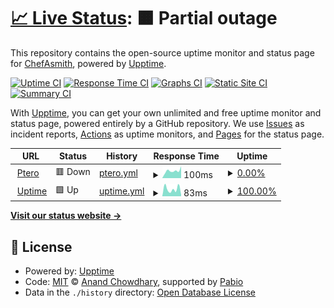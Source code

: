 # [📈 Live Status](https://ChefAsmith.github.io/Uptime): <!--live status--> **🟧 Partial outage**

This repository contains the open-source uptime monitor and status page for [ChefAsmith](https://ChefAsmith.github.io/Uptime), powered by [Upptime](https://github.com/upptime/upptime).

[![Uptime CI](https://github.com/ChefAsmith/Uptime/workflows/Uptime%20CI/badge.svg)](https://github.com/ChefAsmith/Uptime/actions?query=workflow%3A%22Uptime+CI%22)
[![Response Time CI](https://github.com/ChefAsmith/Uptime/workflows/Response%20Time%20CI/badge.svg)](https://github.com/ChefAsmith/Uptime/actions?query=workflow%3A%22Response+Time+CI%22)
[![Graphs CI](https://github.com/ChefAsmith/Uptime/workflows/Graphs%20CI/badge.svg)](https://github.com/ChefAsmith/Uptime/actions?query=workflow%3A%22Graphs+CI%22)
[![Static Site CI](https://github.com/ChefAsmith/Uptime/workflows/Static%20Site%20CI/badge.svg)](https://github.com/ChefAsmith/Uptime/actions?query=workflow%3A%22Static+Site+CI%22)
[![Summary CI](https://github.com/ChefAsmith/Uptime/workflows/Summary%20CI/badge.svg)](https://github.com/ChefAsmith/Uptime/actions?query=workflow%3A%22Summary+CI%22)

With [Upptime](https://upptime.js.org), you can get your own unlimited and free uptime monitor and status page, powered entirely by a GitHub repository. We use [Issues](https://github.com/ChefAsmith/Uptime/issues) as incident reports, [Actions](https://github.com/ChefAsmith/Uptime/actions) as uptime monitors, and [Pages](https://ChefAsmith.github.io/Uptime) for the status page.

<!--start: status pages-->
<!-- This summary is generated by Upptime (https://github.com/upptime/upptime) -->
<!-- Do not edit this manually, your changes will be overwritten -->
<!-- prettier-ignore -->
| URL | Status | History | Response Time | Uptime |
| --- | ------ | ------- | ------------- | ------ |
| <img alt="" src="https://icons.duckduckgo.com/ip3/ptero.ambrosia-mc.us.ico" height="13"> [Ptero](https://ptero.ambrosia-mc.us) | 🟥 Down | [ptero.yml](https://github.com/ChefAsmith/Uptime/commits/HEAD/history/ptero.yml) | <details><summary><img alt="Response time graph" src="./graphs/ptero/response-time-week.png" height="20"> 100ms</summary><br><a href="https://ChefAsmith.github.io/Uptime/history/ptero"><img alt="Response time 115" src="https://img.shields.io/endpoint?url=https%3A%2F%2Fraw.githubusercontent.com%2FChefAsmith%2FUptime%2FHEAD%2Fapi%2Fptero%2Fresponse-time.json"></a><br><a href="https://ChefAsmith.github.io/Uptime/history/ptero"><img alt="24-hour response time 189" src="https://img.shields.io/endpoint?url=https%3A%2F%2Fraw.githubusercontent.com%2FChefAsmith%2FUptime%2FHEAD%2Fapi%2Fptero%2Fresponse-time-day.json"></a><br><a href="https://ChefAsmith.github.io/Uptime/history/ptero"><img alt="7-day response time 100" src="https://img.shields.io/endpoint?url=https%3A%2F%2Fraw.githubusercontent.com%2FChefAsmith%2FUptime%2FHEAD%2Fapi%2Fptero%2Fresponse-time-week.json"></a><br><a href="https://ChefAsmith.github.io/Uptime/history/ptero"><img alt="30-day response time 126" src="https://img.shields.io/endpoint?url=https%3A%2F%2Fraw.githubusercontent.com%2FChefAsmith%2FUptime%2FHEAD%2Fapi%2Fptero%2Fresponse-time-month.json"></a><br><a href="https://ChefAsmith.github.io/Uptime/history/ptero"><img alt="1-year response time 115" src="https://img.shields.io/endpoint?url=https%3A%2F%2Fraw.githubusercontent.com%2FChefAsmith%2FUptime%2FHEAD%2Fapi%2Fptero%2Fresponse-time-year.json"></a></details> | <details><summary><a href="https://ChefAsmith.github.io/Uptime/history/ptero">0.00%</a></summary><a href="https://ChefAsmith.github.io/Uptime/history/ptero"><img alt="All-time uptime 1.33%" src="https://img.shields.io/endpoint?url=https%3A%2F%2Fraw.githubusercontent.com%2FChefAsmith%2FUptime%2FHEAD%2Fapi%2Fptero%2Fuptime.json"></a><br><a href="https://ChefAsmith.github.io/Uptime/history/ptero"><img alt="24-hour uptime 0.00%" src="https://img.shields.io/endpoint?url=https%3A%2F%2Fraw.githubusercontent.com%2FChefAsmith%2FUptime%2FHEAD%2Fapi%2Fptero%2Fuptime-day.json"></a><br><a href="https://ChefAsmith.github.io/Uptime/history/ptero"><img alt="7-day uptime 0.00%" src="https://img.shields.io/endpoint?url=https%3A%2F%2Fraw.githubusercontent.com%2FChefAsmith%2FUptime%2FHEAD%2Fapi%2Fptero%2Fuptime-week.json"></a><br><a href="https://ChefAsmith.github.io/Uptime/history/ptero"><img alt="30-day uptime 0.08%" src="https://img.shields.io/endpoint?url=https%3A%2F%2Fraw.githubusercontent.com%2FChefAsmith%2FUptime%2FHEAD%2Fapi%2Fptero%2Fuptime-month.json"></a><br><a href="https://ChefAsmith.github.io/Uptime/history/ptero"><img alt="1-year uptime 1.33%" src="https://img.shields.io/endpoint?url=https%3A%2F%2Fraw.githubusercontent.com%2FChefAsmith%2FUptime%2FHEAD%2Fapi%2Fptero%2Fuptime-year.json"></a></details>
| <img alt="" src="https://icons.duckduckgo.com/ip3/chefasmith.github.io.ico" height="13"> [Uptime](https://chefasmith.github.io/Uptime/) | 🟩 Up | [uptime.yml](https://github.com/ChefAsmith/Uptime/commits/HEAD/history/uptime.yml) | <details><summary><img alt="Response time graph" src="./graphs/uptime/response-time-week.png" height="20"> 83ms</summary><br><a href="https://ChefAsmith.github.io/Uptime/history/uptime"><img alt="Response time 74" src="https://img.shields.io/endpoint?url=https%3A%2F%2Fraw.githubusercontent.com%2FChefAsmith%2FUptime%2FHEAD%2Fapi%2Fuptime%2Fresponse-time.json"></a><br><a href="https://ChefAsmith.github.io/Uptime/history/uptime"><img alt="24-hour response time 153" src="https://img.shields.io/endpoint?url=https%3A%2F%2Fraw.githubusercontent.com%2FChefAsmith%2FUptime%2FHEAD%2Fapi%2Fuptime%2Fresponse-time-day.json"></a><br><a href="https://ChefAsmith.github.io/Uptime/history/uptime"><img alt="7-day response time 83" src="https://img.shields.io/endpoint?url=https%3A%2F%2Fraw.githubusercontent.com%2FChefAsmith%2FUptime%2FHEAD%2Fapi%2Fuptime%2Fresponse-time-week.json"></a><br><a href="https://ChefAsmith.github.io/Uptime/history/uptime"><img alt="30-day response time 76" src="https://img.shields.io/endpoint?url=https%3A%2F%2Fraw.githubusercontent.com%2FChefAsmith%2FUptime%2FHEAD%2Fapi%2Fuptime%2Fresponse-time-month.json"></a><br><a href="https://ChefAsmith.github.io/Uptime/history/uptime"><img alt="1-year response time 74" src="https://img.shields.io/endpoint?url=https%3A%2F%2Fraw.githubusercontent.com%2FChefAsmith%2FUptime%2FHEAD%2Fapi%2Fuptime%2Fresponse-time-year.json"></a></details> | <details><summary><a href="https://ChefAsmith.github.io/Uptime/history/uptime">100.00%</a></summary><a href="https://ChefAsmith.github.io/Uptime/history/uptime"><img alt="All-time uptime 100.00%" src="https://img.shields.io/endpoint?url=https%3A%2F%2Fraw.githubusercontent.com%2FChefAsmith%2FUptime%2FHEAD%2Fapi%2Fuptime%2Fuptime.json"></a><br><a href="https://ChefAsmith.github.io/Uptime/history/uptime"><img alt="24-hour uptime 100.00%" src="https://img.shields.io/endpoint?url=https%3A%2F%2Fraw.githubusercontent.com%2FChefAsmith%2FUptime%2FHEAD%2Fapi%2Fuptime%2Fuptime-day.json"></a><br><a href="https://ChefAsmith.github.io/Uptime/history/uptime"><img alt="7-day uptime 100.00%" src="https://img.shields.io/endpoint?url=https%3A%2F%2Fraw.githubusercontent.com%2FChefAsmith%2FUptime%2FHEAD%2Fapi%2Fuptime%2Fuptime-week.json"></a><br><a href="https://ChefAsmith.github.io/Uptime/history/uptime"><img alt="30-day uptime 100.00%" src="https://img.shields.io/endpoint?url=https%3A%2F%2Fraw.githubusercontent.com%2FChefAsmith%2FUptime%2FHEAD%2Fapi%2Fuptime%2Fuptime-month.json"></a><br><a href="https://ChefAsmith.github.io/Uptime/history/uptime"><img alt="1-year uptime 100.00%" src="https://img.shields.io/endpoint?url=https%3A%2F%2Fraw.githubusercontent.com%2FChefAsmith%2FUptime%2FHEAD%2Fapi%2Fuptime%2Fuptime-year.json"></a></details>

<!--end: status pages-->

[**Visit our status website →**](https://ChefAsmith.github.io/Uptime)

## 📄 License

- Powered by: [Upptime](https://github.com/upptime/upptime)
- Code: [MIT](./LICENSE) © [Anand Chowdhary](https://anandchowdhary.com), supported by [Pabio](https://pabio.com)
- Data in the `./history` directory: [Open Database License](https://opendatacommons.org/licenses/odbl/1-0/)
